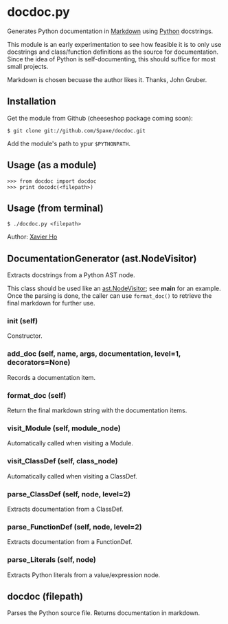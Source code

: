 
# docdoc.py 
Generates Python documentation in [Markdown](http://daringfireball.net/projects/markdown/) using [Python](http://python.org) docstrings.

This module is an early experimentation to see how feasible it is to only use
docstrings and class/function definitions as the source for documentation.
Since the idea of Python is self-documenting, this should suffice for most small projects.

Markdown is chosen becuase the author likes it.  Thanks, John Gruber.

## Installation
Get the module from Github (cheeseshop package coming soon):

    $ git clone git://github.com/Spaxe/docdoc.git

Add the module's path to ypur `$PYTHONPATH`.

## Usage (as a module)
    >>> from docdoc import docdoc
    >>> print docodc(<filepath>)

## Usage (from terminal)
    $ ./docdoc.py <filepath>

Author: [Xavier Ho](mailto:contact@xavierho.com)


## DocumentationGenerator (ast.NodeVisitor)
Extracts docstrings from a Python AST node.

This class should be used like an [ast.NodeVisitor][1]; see __main__ for an
example.  Once the parsing is done, the caller can use `format_doc()` to
retrieve the final markdown for further use.

[1]: http://docs.python.org/2/library/ast.html#ast.NodeVisitor


### __init__ (self)
Constructor.


### add_doc (self, name, args, documentation, level=1, decorators=None)
Records a documentation item.


### format_doc (self)
Return the final markdown string with the documentation items.


### visit_Module (self, module_node)
Automatically called when visiting a Module.


### visit_ClassDef (self, class_node)
Automatically called when visiting a ClassDef.


### parse_ClassDef (self, node, level=2)
Extracts documentation from a ClassDef.


### parse_FunctionDef (self, node, level=2)
Extracts documentation from a FunctionDef.


### parse_Literals (self, node)
Extracts Python literals from a value/expression node.


## docdoc (filepath)
Parses the Python source file.  Returns documentation in markdown.


